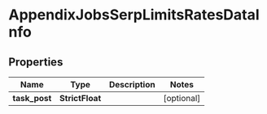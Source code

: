 # AppendixJobsSerpLimitsRatesDataInfo


## Properties

| Name | Type | Description | Notes |
|------------ | ------------- | ------------- | -------------|
**task_post** | **StrictFloat** |  |[optional]|